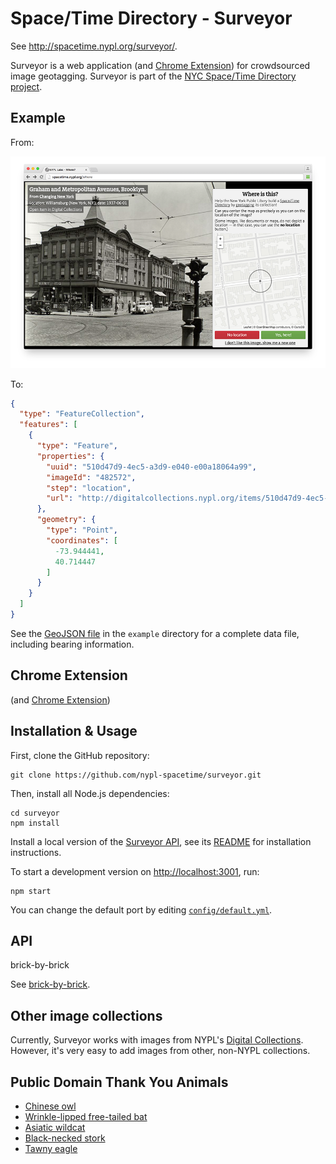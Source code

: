 # Space/Time Directory - Surveyor

See http://spacetime.nypl.org/surveyor/.

Surveyor is a web application (and [Chrome Extension](https://github.com/nypl-spacetime/surveyor-tab)) for crowdsourced image geotagging. Surveyor is part of the [NYC Space/Time Directory project](http://spacetime.nypl.org/).

## Example

From:

![](example/screenshot.png)

To:

```json
{
  "type": "FeatureCollection",
  "features": [
    {
      "type": "Feature",
      "properties": {
        "uuid": "510d47d9-4ec5-a3d9-e040-e00a18064a99",
        "imageId": "482572",
        "step": "location",
        "url": "http://digitalcollections.nypl.org/items/510d47d9-4ec5-a3d9-e040-e00a18064a99"
      },
      "geometry": {
        "type": "Point",
        "coordinates": [
          -73.944441,
          40.714447
        ]
      }
    }
  ]
}

```

See the [GeoJSON file](example/data.geojson) in the `example` directory for a complete data file, including bearing information.

## Chrome Extension

(and [Chrome Extension](https://github.com/nypl-spacetime/surveyor-tab))

## Installation & Usage

First, clone the GitHub repository:

    git clone https://github.com/nypl-spacetime/surveyor.git

Then, install all Node.js dependencies:

    cd surveyor
    npm install

Install a local version of the [Surveyor API](https://github.com/nypl-spacetime/surveyor-api), see its [README](https://github.com/nypl-spacetime/surveyor-api) for installation instructions.

To start a development version on [http://localhost:3001](http://localhost:3001), run:

    npm start

You can change the default port by editing [`config/default.yml`](config/default.yml).

## API

brick-by-brick

See [brick-by-brick](https://github.com/nypl-spacetime/brick-by-brick).

## Other image collections

Currently, Surveyor works with images from NYPL's [Digital Collections](http://digitalcollections.nypl.org/). However, it's very easy to add images from other, non-NYPL collections.

## Public Domain Thank You Animals

- [Chinese owl](http://digitalcollections.nypl.org/items/510d47da-9f1f-a3d9-e040-e00a18064a99)
- [Wrinkle-lipped free-tailed bat](http://digitalcollections.nypl.org/items/510d47da-9ed9-a3d9-e040-e00a18064a99)
- [Asiatic wildcat](http://digitalcollections.nypl.org/items/510d47da-9eda-a3d9-e040-e00a18064a99)
- [Black-necked stork](http://digitalcollections.nypl.org/items/510d47da-9f5a-a3d9-e040-e00a18064a99)
- [Tawny eagle](http://digitalcollections.nypl.org/items/510d47da-b502-a3d9-e040-e00a18064a99)
